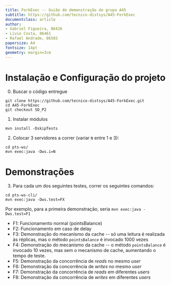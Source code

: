 ```yaml
---
title: ForkExec -- Guião de demonstração do grupo A45
subtitle: https://github.com/tecnico-distsys/A45-ForkExec
documentclass: article
author:
- Gabriel Figueira, 86426
- Lívio Costa, 86461
- Rafael Andrade, 86503
papersize: A4
fontsize: 14pt
geometry: margin=3cm
---
```



# Instalação e Configuração do projeto

0. Buscar o código entregue

```
git clone https://github.com/tecnico-distsys/A45-ForkExec.git
cd A45-ForkExec
git checkout SD_P2
```

1. Instalar módulos

```
mvn install -DskipTests
```

2. Colocar 3 servidores a correr (variar `N` entre 1 e 3):

```
cd pts-ws/
mvn exec:java -Dws.i=N
```

# Demonstrações

3. Para cada um dos seguintes testes, correr os seguintes comandos:

```
cd pts-ws-cli/
mvn exec:java -Dws.test=FX
```

Por exemplo, para a primeira demonstração, seria `mvn exec:java -Dws.test=F1`


  - F1: Funcionamento normal (pointsBalance)
  - F2: Funcionamento em caso de delay
  - F3: Demonstração do mecanismo da cache -- só uma leitura é realizada às réplicas,
        mas o método `pointsBalance` é invocado 1000 vezes
  - F4: Demonstração do mecanismo da cache -- o método `pointsBalance` é invocado 10 vezes,
        mas sem o mecanismo de cache, aumentando o tempo de teste.
  - F5: Demonstração da concorrência de _reads_ no mesmo _user_
  - F6: Demonstração da concorrência de _writes_ no mesmo _user_
  - F7: Demonstração da concorrência de _reads_ em diferentes _users_
  - F8: Demonstração da concorrência de _writes_ em diferentes _users_